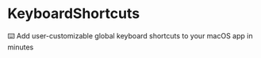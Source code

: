 # KeyboardShortcuts
⌨️ Add user-customizable global keyboard shortcuts to your macOS app in minutes
